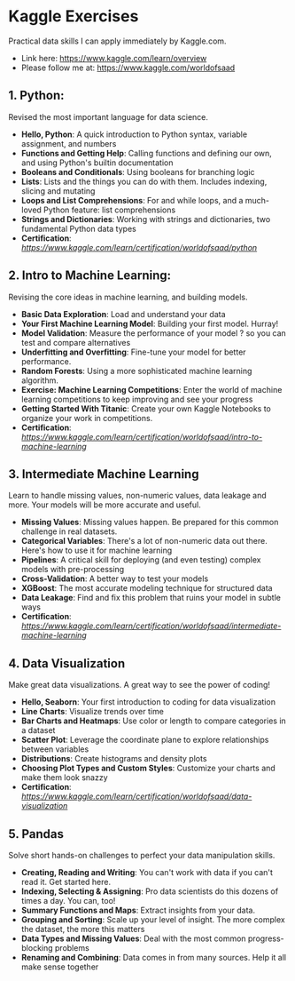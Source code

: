 # Kaggle Exercises
 Practical data skills I can apply immediately by Kaggle.com.
 - Link here: https://www.kaggle.com/learn/overview
 - Please follow me at: https://www.kaggle.com/worldofsaad
 
 ## 1. Python:
 Revised the most important language for data science.
- **Hello, Python**: A quick introduction to Python syntax, variable assignment, and numbers
- **Functions and Getting Help**: Calling functions and defining our own, and using Python's builtin documentation
- **Booleans and Conditionals**: Using booleans for branching logic
- **Lists**: Lists and the things you can do with them. Includes indexing, slicing and mutating
- **Loops and List Comprehensions**: For and while loops, and a much-loved Python feature: list comprehensions
- **Strings and Dictionaries**: Working with strings and dictionaries, two fundamental Python data types
- **Certification**: *https://www.kaggle.com/learn/certification/worldofsaad/python*


## 2. Intro to Machine Learning:
Revising the core ideas in machine learning, and building models.
- **Basic Data Exploration**: Load and understand your data
- **Your First Machine Learning Model**: Building your first model. Hurray!
- **Model Validation**: Measure the performance of your model ? so you can test and compare alternatives
- **Underfitting and Overfitting**: Fine-tune your model for better performance.
- **Random Forests**: Using a more sophisticated machine learning algorithm.
- **Exercise: Machine Learning Competitions**: Enter the world of machine learning competitions to keep improving and see your progress
- **Getting Started With Titanic**: Create your own Kaggle Notebooks to organize your work in competitions.
- **Certification**: *https://www.kaggle.com/learn/certification/worldofsaad/intro-to-machine-learning*


## 3. Intermediate Machine Learning
Learn to handle missing values, non-numeric values, data leakage and more. Your models will be more accurate and useful.
- **Missing Values**: Missing values happen. Be prepared for this common challenge in real datasets.
- **Categorical Variables**: There's a lot of non-numeric data out there. Here's how to use it for machine learning
- **Pipelines**: A critical skill for deploying (and even testing) complex models with pre-processing
- **Cross-Validation**: A better way to test your models
- **XGBoost**: The most accurate modeling technique for structured data
- **Data Leakage**: Find and fix this problem that ruins your model in subtle ways
- **Certification**: *https://www.kaggle.com/learn/certification/worldofsaad/intermediate-machine-learning*


## 4. Data Visualization
Make great data visualizations. A great way to see the power of coding!
- **Hello, Seaborn**: Your first introduction to coding for data visualization
- **Line Charts**: Visualize trends over time
- **Bar Charts and Heatmaps**: Use color or length to compare categories in a dataset
- **Scatter Plot**: Leverage the coordinate plane to explore relationships between variables
- **Distributions**: Create histograms and density plots
- **Choosing Plot Types and Custom Styles**: Customize your charts and make them look snazzy
- **Certification**: *https://www.kaggle.com/learn/certification/worldofsaad/data-visualization*


## 5. Pandas
Solve short hands-on challenges to perfect your data manipulation skills.
- **Creating, Reading and Writing**: You can't work with data if you can't read it. Get started here.
- **Indexing, Selecting & Assigning**: Pro data scientists do this dozens of times a day. You can, too!
- **Summary Functions and Maps**: Extract insights from your data.
- **Grouping and Sorting**: Scale up your level of insight. The more complex the dataset, the more this matters
- **Data Types and Missing Values**: Deal with the most common progress-blocking problems
- **Renaming and Combining**: Data comes in from many sources. Help it all make sense together




















 
 
 
